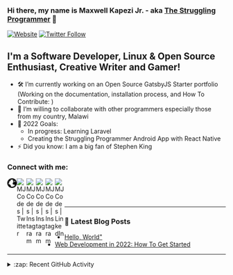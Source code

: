 ### Hi there, my name is Maxwell Kapezi Jr. - aka [The Struggling Programmer][website] 👋

[![Website](https://img.shields.io/website?label=MJCodes&style=for-the-badge&url=https%3A%2F%2Fmjcodes.netlify.app)](https://mjcodes.netlify.app)
[![Twitter Follow](https://img.shields.io/twitter/follow/maxwellKJr?color=1DA1F2&logo=twitter&style=for-the-badge)](https://twitter.com/intent/follow?original_referer=https%3A%2F%2Fgithub.com%2FmaxwellKJr&screen_name=maxwellKJr)

## I'm a Software Developer, Linux & Open Source Enthusiast, Creative Writer and Gamer!

- 🛠 I’m currently working on an Open Source GatsbyJS Starter portfolio (Working on the documentation, installation process, and How To Contribute: )
- 👯 I’m willing to collaborate with other programmers especially those from my country, Malawi
- 🥅 2022 Goals:
  - In progress: Learning Laravel
  - Creating the Struggling Programmer Android App with React Native 
- ⚡ Did you know: I am a big fan of Stephen King

### Connect with me:

[<img align="left" alt="mjcodes.netlify.app" width="22px" style="color: #ff0077" src="https://raw.githubusercontent.com/iconic/open-iconic/master/svg/globe.svg" />][website]
[<img align="left" alt="MJ Codes | Twitter" width="22px" src="https://cdn.jsdelivr.net/npm/simple-icons@v3/icons/twitter.svg" />][twitter]
[<img align="left" alt="MJ Codes | Instagram" width="22px" src="https://cdn.jsdelivr.net/npm/simple-icons@v3/icons/facebook.svg" />][facebook]
[<img align="left" alt="MJ Codes | Instagram" width="22px" src="https://cdn.jsdelivr.net/npm/simple-icons@v3/icons/instagram.svg" />][instagram]
[<img align="left" alt="MJ Codes | Instagram" width="22px" src="https://cdn.jsdelivr.net/npm/simple-icons@v3/icons/whatsapp.svg" />][whatsapp]
[<img align="left" alt="MJ Codes | LinkedIn" width="22px" src="https://cdn.jsdelivr.net/npm/simple-icons@v3/icons/linkedin.svg" />][linkedin]


<br />
<br />
<br />


---

### 📕 Latest Blog Posts

<!-- BLOG-POST-LIST:START -->
- [Hello, World"](https://mjcodes.netlify.app/hello-world/)
- [Web Development in 2022: How To Get Started](https://mjcodes.netlify.app/web-development-in-2022-how-to-get-started/)
<!-- BLOG-POST-LIST:END -->

---

<details>
  <summary> :zap: Recent GitHub Activity</summary>
  
<!--START_SECTION:activity-->
<!--END_SECTION:activity-->

</details>

[website]: https://mjcodes.netlify.app
[twitter]: https://twitter.com/maxwellKJr
[instagram]: https://instagram.com/_maxwellkjr
[linkedin]: https://www.linkedin.com/in/maxwellkjr
[facebook]: https://www.facebook.com/maxwelljr.kapezi
[whatsapp]: https://wa.me/265992800255

